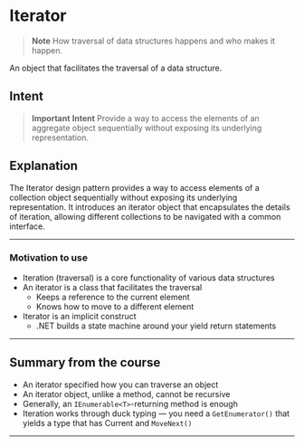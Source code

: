 # Iterator

> **Note**
> How traversal of data structures happens and who makes it happen.

An object that facilitates the traversal of a data structure.

## Intent

> **Important**
> **Intent**
> Provide a way to access the elements of an aggregate object sequentially without exposing its underlying representation.

## Explanation

The Iterator design pattern provides a way to access elements of a collection object sequentially without exposing its underlying representation. It introduces an iterator object that encapsulates the details of iteration, allowing different collections to be navigated with a common interface.

---

### Motivation to use

- Iteration (traversal) is a core functionality of various data structures
- An iterator is a class that facilitates the traversal
  - Keeps a reference to the current element
  - Knows how to move to a different element
- Iterator is an implicit construct
  - .NET builds a state machine around your yield return statements

---

## Summary from the course

- An iterator specified how you can traverse an object
- An iterator object, unlike a method, cannot be recursive
- Generally, an `IEnumerable<T>`-returning method is enough
- Iteration works through duck typing — you need a `GetEnumerator()` that yields a
type that has Current and `MoveNext()`

---
